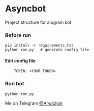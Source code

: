 # Asyncbot

Project structure for aiogram bot


### Before run
    pip install -r requirements.txt
    python run.py   # generate config file

#### Edit config file

```
    TOKEN: <YOUR_TOKEN>
``` 

### Run bot
    python run.py


Me on Telegram [@Arwichok](https://t.me/arwichok)